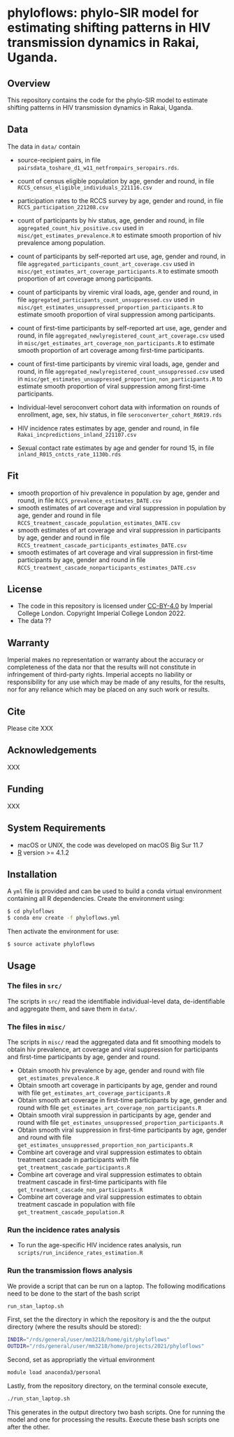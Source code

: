 # phyloflows: phylo-SIR model for estimating shifting patterns in HIV transmission dynamics in Rakai, Uganda.

## Overview
This repository contains the code for the phylo-SIR model to estimate shifting patterns in HIV transmission dynamics in Rakai, Uganda.

## Data
The data in ```data/``` contain
* source-recipient pairs, in file ```pairsdata_toshare_d1_w11_netfrompairs_seropairs.rds```.

* count of census eligible population by age, gender and round, in file ```RCCS_census_eligible_individuals_221116.csv```
* participation rates to the RCCS survey by age, gender and round, in file ```RCCS_participation_221208.csv```
* count of participants by hiv status, age, gender and round, in file ```aggregated_count_hiv_positive.csv``` used in ```misc/get_estimates_prevalence.R``` to estimate smooth proportion of hiv prevalence among population.
* count of participants by self-reported art use, age, gender and round, in file ```aggregated_participants_count_art_coverage.csv``` used in ```misc/get_estimates_art_coverage_participants.R``` to estimate smooth proportion of art coverage among participants.
* count of participants by viremic viral loads, age, gender and round, in file ```aggregated_participants_count_unsuppressed.csv``` used in ```misc/get_estimates_unsuppressed_proportion_participants.R``` to estimate smooth proportion of viral suppression among participants.
* count of first-time participants by self-reported art use, age, gender and round, in file ```aggregated_newlyregistered_count_art_coverage.csv``` used in ```misc/get_estimates_art_coverage_non_participants.R``` to estimate smooth proportion of art coverage among first-time participants.
* count of first-time participants by viremic viral loads, age, gender and round, in file ```aggregated_newlyregistered_count_unsuppressed.csv``` used in ```misc/get_estimates_unsuppressed_proportion_non_participants.R``` to estimate smooth proportion of viral suppression among first-time participants.

* Individual-level seroconvert cohort data with information on rounds of enrollment, age, sex, hiv status, in file ```seroconverter_cohort_R6R19.rds```
* HIV incidence rates estimates by age, gender and round, in file ```Rakai_incpredictions_inland_221107.csv```

* Sexual contact rate estimates by age and gender for round 15, in file ```inland_R015_cntcts_rate_1130b.rds```

## Fit
* smooth proportion of hiv prevalence in population by age, gender and round, in file ```RCCS_prevalence_estimates_DATE.csv```
* smooth estimates of art coverage and viral suppression in population by age, gender and round in file ```RCCS_treatment_cascade_population_estimates_DATE.csv```
* smooth estimates of art coverage and viral suppression in participants by age, gender and round in file ```RCCS_treatment_cascade_participants_estimates_DATE.csv```
* smooth estimates of art coverage and viral suppression in first-time participants by age, gender and round in file ```RCCS_treatment_cascade_nonparticipants_estimates_DATE.csv```

## License
- The code in this repository is licensed under [CC-BY-4.0](https://creativecommons.org/licenses/by/4.0/) by Imperial College London. Copyright Imperial College London 2022. 
- The data ??

## Warranty

Imperial makes no representation or warranty about the accuracy or completeness of the data nor that the results will not constitute in infringement of third-party rights. Imperial accepts no liability or responsibility for any use which may be made of any results, for the results, nor for any reliance which may be placed on any such work or results.

## Cite

Please cite 
XXX

## Acknowledgements

XXX

## Funding

XXX

## System Requirements
- macOS or UNIX, the code was developed on macOS Big Sur 11.7
- [R](https://www.r-project.org/) version >= 4.1.2


## Installation 
A ```yml``` file is provided and can be used to build a conda virtual environment containing all R dependencies. Create the environment using:
```bash
$ cd phyloflows
$ conda env create -f phyloflows.yml
```
Then activate the environment for use:
```bash
$ source activate phyloflows
```

## Usage
### The files in ```src/```
The scripts in ```src/``` read the identifiable individual-level data, de-identifiable and aggregate them, and save them in ```data/```. 

### The files in ```misc/```
The scripts in ```misc/``` read the aggregated data and fit smoothing models to obtain hiv prevalence, art coverage and viral suppression for participants and first-time participants by age, gender and round.
* Obtain smooth hiv prevalence by age, gender and round with file ```get_estimates_prevalence.R```
* Obtain smooth art coverage in participants by age, gender and round with file ```get_estimates_art_coverage_participants.R```
* Obtain smooth art coverage in first-time participants by age, gender and round with file ```get_estimates_art_coverage_non_participants.R```
* Obtain smooth viral suppression in participants by age, gender and round with file ```get_estimates_unsuppressed_proportion_participants.R```
* Obtain smooth viral suppression in first-time participants by age, gender and round with file ```get_estimates_unsuppressed_proportion_non_participants.R```
* Combine art coverage and viral suppression estimates to obtain treatment cascade in participants with file ```get_treatment_cascade_participants.R```
* Combine art coverage and viral suppression estimates to obtain treatment cascade in first-time participants with file ```get_treatment_cascade_non_participants.R```
* Combine art coverage and viral suppression estimates to obtain treatment cascade in population with file ```get_treatment_cascade_population.R```

### Run the incidence rates analysis
* To run the age-specific HIV incidence rates analysis, run ```scripts/run_incidence_rates_estimation.R```

### Run the transmission flows analysis
We provide a script that can be run on a laptop. The following modifications need to be done to the start of the bash script
```bash
run_stan_laptop.sh
```
First, set the the directory in which the repository is and the the output directory (where the results should be stored):
```bash
INDIR="/rds/general/user/mm3218/home/git/phyloflows"
OUTDIR="/rds/general/user/mm3218/home/projects/2021/phyloflows"
```
Second, set as appropriatly the virtual environment 
```bash
module load anaconda3/personal
```
Lastly, from the repository directory, on the terminal console execute,
```bash
./run_stan_laptop.sh
```
This generates in the output directory two bash scripts. One for running the model and one for processing the results. Execute these bash scripts one after the other.



 
